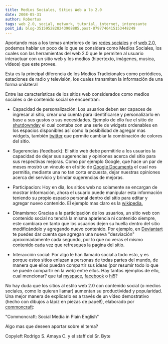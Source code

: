 ```yaml
---
title: Medios Sociales, Sitios Web a lo 2.0
date: 2008-05-31
author: Robertux
tags: web 2.0, social, network, tutorial, internet, interesante
post_id: blog-3515952828243908885.post-8797746415153448249
---
```


Aportando mas a los temas anteriores de las [redes sociales](http://srbyte.blogspot.com/2008/05/el-video-que-resume-las-redes-sociales.html) y el [web 2.0](Social%20Media%20in%20Plain%20English), podemos hablar un poco de lo que se considera como Medios Sociales, los cuales son las herramientas del web 2.0 que le permiten al usuario interactuar con un sitio web y los medios (hipertexto, imágenes, musica, vídeos) que este provee.

Esta es la principal diferencia de los Medios Tradicionales como periódicos, estaciones de radio y televisión, los cuales transmiten la información de una forma unilateral

Entre las características de los sitios web considerados como medios sociales o de contenido social se encuentran:

- Capacidad de personalización: Los usuarios deben ser capaces de ingresar al sitio, crear una cuenta para identificarse y personalizarlo en base a sus gustos o sus necesidades. Ejemplo de ello fue el sitio de [shutdownday](http://shutdownday.org/) el cual contaba con una serie de widgets ordenables en los espacios disponibles así como la posibilidad de agregar mas widgets, también [twitter](http://twitter.com/) que permite cambiar la combinación de colores del sitio.

- Sugerencias (feedback): El sitio web debe permitirle a los usuarios la capacidad de dejar sus sugerencias y opiniones acerca del sitio para sus respectivas mejoras. Como por ejemplo Google, que hace un par de meses mostró un vinculo en el sitio de [Google Documents](http://docs.google.com) el cual nos permitía, mediante una no tan corta encuesta, dejar nuestras opiniones acerca del servicio y brindar sugerencias de mejoras.

- Participacion: Hoy en día, los sitios web no solamente se encargan de mostrar información, ahora el usuario puede manipular esta información teniendo su propio espacio personal dentro del sitio para editar y agregar nuevo contenido. El ejemplo mas claro es la [wikipedia.](https://www.wikipedia.org/)

- Dinamismo: Gracias a la participación de los usuarios, un sitio web con contenido social no tendrá la misma apariencia ni contenido siempre, este cambiara en tanto que los usuarios dejen su huella dentro del sitio modificándolo y agregando nuevo contenido. Por ejemplo, en [Deviantart](http://www.deviantart.com/) te puedes dar cuenta que agregan una nueva "desviación" aproximadamente cada segundo, por lo que no veras el mismo contenido cada vez que refresques la pagina del sitio.

- Interacción social: Por algo le han llamado social a todo esto, y es porque estos sitios enlazan a personas de todas partes del mundo, de manera que ellos puedan compartir sus ideas (por resumir todo lo que se puede compartir en la web) entre ellos. Hay tantos ejemplos de ello, cual mencionar? que tal [myspace](http://www.myspace.com/), [facebook](http://www.facebook.com/) o [hi5](http://hi5.com/)?

No hay duda que los sitios al estilo web 2.0 con contenido social (o medios sociales, como lo quieran llamar) aumentan su productividad y popularidad. Una mejor manera de explicarlo es a través de un vídeo demostrativo (hecho con dibujos a lápiz en piezas de papel!), elaborado por [commoncraft](http://www.commoncraft.com/):

"Commoncraft: Social Media in Plain
English"

Algo mas que deseen aportar sobre el tema?

Copyleft Rodrigo S. Amaya C. y el staff del Sr. Byte